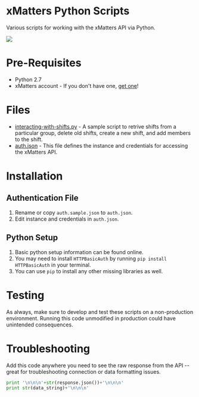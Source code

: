 # xMatters Python Scripts
Various scripts for working with the xMatters API via Python. 

<kbd>
  <img src="https://github.com/xmatters/xMatters-Labs/raw/master/media/disclaimer.png">
</kbd>

# Pre-Requisites
* Python 2.7
* xMatters account - If you don't have one, [get one](https://www.xmatters.com)!

# Files
* [interacting-with-shifts.py](interacting-with-shifts.py) - A sample script to retrive shifts from a particular group, delete old shifts, create a new shift, and add members to the shift.
* [auth.json](auth.sample.json) - This file defines the instance and credentials for accessing the xMatters API.

# Installation

## Authentication File
1. Rename or copy `auth.sample.json` to `auth.json`.
2. Edit instance and credentials in `auth.json`.

## Python Setup
1. Basic python setup information can be found online.
2. You may need to install `HTTPBasicAuth` by running `pip install HTTPBasicAuth` in your terminal.
3. You can use `pip` to install any other missing libraries as well.

# Testing
As always, make sure to develop and test these scripts on a non-production environment. Running this code unmodified in production could have unintended consequences.

# Troubleshooting
Add this code anywhere you need to see the raw response from the API -- great for troubleshooting connection or data formatting issues.
```python
print '\n\n\n'+str(response.json())+'\n\n\n'
print str(data_string)+'\n\n\n'
```
